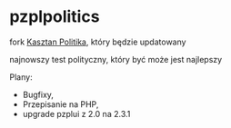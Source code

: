 # pzplpolitics
fork [Kasztan Politika](https://github.com/Kasztan-Corporation/kasztanpolitics), który będzie updatowany

najnowszy test polityczny, który być może jest najlepszy

Plany:
- Bugfixy,
- Przepisanie na PHP,
- upgrade pzplui z 2.0 na 2.3.1
